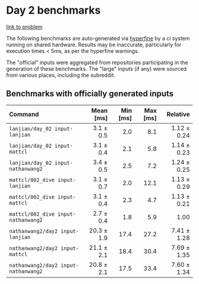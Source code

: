 # Day 2 benchmarks

[link to problem](http://adventofcode.com/2021/day/2)

The following benchmarks are auto-generated via [hyperfine](https://github.com/sharkdp/hyperfine) by a ci system running on shared hardware. Results may be inaccurate, particularly for execution times < 5ms, as per the hyperfine warnings.

The "official" inputs were aggregated from repositories participating in the generation of these benchmarks. The "large" inputs (if any) were sourced from various places, including the subreddit.

## Benchmarks with officially generated inputs
| Command | Mean [ms] | Min [ms] | Max [ms] | Relative |
|:---|---:|---:|---:|---:|
| `lanjian/day_02 input-lanjian` | 3.1 ± 0.5 | 2.0 | 8.1 | 1.12 ± 0.24 |
| `lanjian/day_02 input-mattcl` | 3.1 ± 0.4 | 2.1 | 5.8 | 1.14 ± 0.23 |
| `lanjian/day_02 input-nathanwang2` | 3.4 ± 0.5 | 2.5 | 7.2 | 1.24 ± 0.25 |
| `mattcl/002_dive input-lanjian` | 3.1 ± 0.7 | 2.0 | 12.1 | 1.13 ± 0.29 |
| `mattcl/002_dive input-mattcl` | 3.1 ± 0.4 | 2.3 | 4.7 | 1.13 ± 0.21 |
| `mattcl/002_dive input-nathanwang2` | 2.7 ± 0.4 | 1.8 | 5.9 | 1.00 |
| `nathanwang2/day2 input-lanjian` | 20.3 ± 1.9 | 17.4 | 27.2 | 7.41 ± 1.28 |
| `nathanwang2/day2 input-mattcl` | 21.1 ± 2.1 | 18.4 | 30.4 | 7.69 ± 1.35 |
| `nathanwang2/day2 input-nathanwang2` | 20.8 ± 2.1 | 17.5 | 33.4 | 7.60 ± 1.34 |

